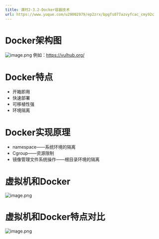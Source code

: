 ```yaml
---
title: 课时2-3.2-Docker容器技术
url: https://www.yuque.com/u29002979/ep2zrx/bpgfs077azvyfcac_cmy92c
---
```


<a name="HHzJP"></a>

# Docker架构图

![image.png](../../../../assets/bpgfs077azvyfcac_cmy92c/1668227952375-03f16ead-42d8-477c-8657-380da0432700.png)
例如：<https://vulhub.org/> <a name="IBV8o"></a>

# Docker特点

- 开箱即用
- 快速部署
- 可移植性强
- 环境隔离 <a name="cHoSB"></a>

# Docker实现原理

- namespace——系统环境的隔离
- Cgroup——资源限制
- 镜像管理文件系统操作——根目录环境的隔离

<a name="AHVUY"></a>

# 虚拟机和Docker

![image.png](../../../../assets/bpgfs077azvyfcac_cmy92c/1668228835598-dcdde231-cd84-4fb0-a2c1-135e13fb3533.png) <a name="xWKEK"></a>

# 虚拟机和Docker特点对比

![image.png](../../../../assets/bpgfs077azvyfcac_cmy92c/1668228897233-90d5e3ea-6cdd-46e6-b73f-5bebba2f54e1.png)
